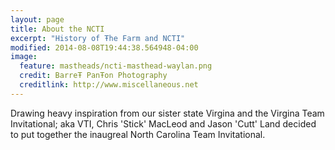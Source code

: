 ```yaml
---
layout: page
title: About the NCTI
excerpt: "History of Ŧhe Farm and NCTI"
modified: 2014-08-08T19:44:38.564948-04:00
image:
  feature: mastheads/ncti-masthead-waylan.png
  credit: BarreŦ PanŦon Photography
  creditlink: http://www.miscellaneous.net
---
```


Drawing heavy inspiration from our sister state Virgina and the Virgina Team
Invitational; aka VTI, Chris 'Stick' MacLeod and Jason 'Cutt' Land decided to put together
the inaugreal North Carolina Team Invitational.
